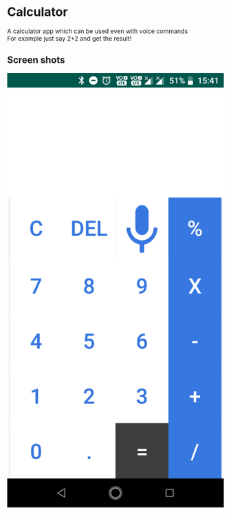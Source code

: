 # Calculator
A calculator app which can be used even with voice commands<br>
For example just say 2+2 and get the result!
## Screen shots
![Screen shots](https://github.com/mdsaad13/Calculator/blob/master/Screenshot_20190408-154147.png)
